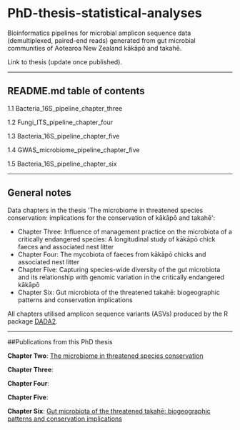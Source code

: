 # PhD-thesis-statistical-analyses

Bioinformatics pipelines for microbial amplicon sequence data (demultiplexed, paired-end reads) generated from gut microbial communities of Aotearoa New Zealand kākāpō and takahē.

Link to thesis (update once published).
***

## README.md table of contents

1.1 Bacteria_16S_pipeline_chapter_three

1.2 Fungi_ITS_pipeline_chapter_four

1.3 Bacteria_16S_pipeline_chapter_five

1.4 GWAS_microbiome_pipeline_chapter_five

1.5 Bacteria_16S_pipeline_chapter_six

***

## General notes

Data chapters in the thesis 'The microbiome in threatened species conservation: implications for the conservation of kākāpō and takahē':

- Chapter Three: Influence of management practice on the microbiota of a critically endangered species: A longitudinal study of kākāpō chick faeces and associated nest litter
- Chapter Four: The mycobiota of faeces from kākāpō chicks and associated nest litter
- Chapter Five: Capturing species-wide diversity of the gut microbiota and its relationship with genomic variation in the critically endangered kākāpō
- Chapter Six: Gut microbiota of the threatened takahē: biogeographic patterns and conservation implications

All chapters utilised amplicon sequence variants (ASVs) produced by the R package [DADA2](https://benjjneb.github.io/dada2/). 

***

##Publications from this PhD thesis

**Chapter Two**: [The microbiome in threatened species conservation](https://www.sciencedirect.com/science/article/pii/S0006320718311145)

**Chapter Three**: 

**Chapter Four**:

**Chapter Five**:

**Chapter Six**: [Gut microbiota of the threatened takahē: biogeographic patterns and conservation implications](https://animalmicrobiome.biomedcentral.com/articles/10.1186/s42523-021-00158-5)
